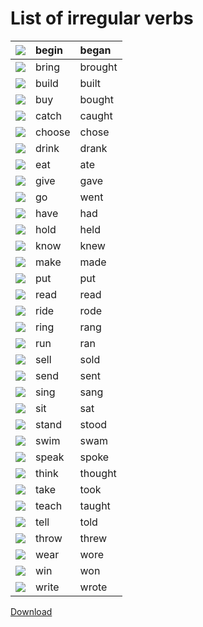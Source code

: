 # List of irregular verbs

| ![](.gitbook/assets/0.png) |  begin |  began |
| :--- | :--- | :--- |
| ![](.gitbook/assets/1%20%281%29.png) |  bring |  brought |
| ![](.gitbook/assets/2.png) |  build |  built |
| ![](.gitbook/assets/3.png) |  buy |  bought |
| ![](.gitbook/assets/4%20%281%29.png) |  catch |  caught |
| ![](.gitbook/assets/5%20%281%29.png) |  choose |  chose |
| ![](.gitbook/assets/6.png) |  drink |  drank |
| ![](.gitbook/assets/7.png) |  eat |  ate |
| ![](.gitbook/assets/8.png) |  give |  gave |
| ![](.gitbook/assets/9.png) |  go |  went |
| ![](.gitbook/assets/10.png) |  have |  had |
| ![](.gitbook/assets/11%20%281%29.png) |  hold |  held |
| ![](.gitbook/assets/12.png) |  know |  knew |
| ![](.gitbook/assets/13%20%282%29.png) |  make |  made |
| ![](.gitbook/assets/14%20%282%29.png) |  put |  put |
| ![](.gitbook/assets/15.png) |  read |  read |
| ![](.gitbook/assets/16%20%282%29.png) |  ride |  rode |
| ![](.gitbook/assets/17%20%282%29.png) |  ring |  rang |
| ![](.gitbook/assets/18%20%282%29.png) |  run |  ran |
| ![](.gitbook/assets/19%20%281%29.png) |  sell |  sold |
| ![](.gitbook/assets/20%20%281%29.png) |  send |  sent |
| ![](.gitbook/assets/21.png) |  sing |  sang |
| ![](.gitbook/assets/22.png) |  sit |  sat |
| ![](.gitbook/assets/23%20%281%29.png) |  stand |  stood |
| ![](.gitbook/assets/24.png) |  swim |  swam |
| ![](.gitbook/assets/25%20%282%29.png) |  speak |  spoke |
| ![](.gitbook/assets/26%20%282%29.png) |  think |  thought |
| ![](.gitbook/assets/27.png) |  take |  took |
| ![](.gitbook/assets/28%20%281%29.png) |  teach |  taught |
| ![](.gitbook/assets/0-1.png) |  tell |  told |
| ![](.gitbook/assets/29%20%281%29.png) |  throw |  threw |
| ![](.gitbook/assets/30.png) |  wear |  wore |
| ![](.gitbook/assets/31%20%282%29.png) |  win |  won |
| ![](.gitbook/assets/32.png) |  write |  wrote |

[Download](https://drive.google.com/file/d/1L0-dyHtLIT-JZYgmXfUwFi-N87wuZxd1/view?usp=sharing)